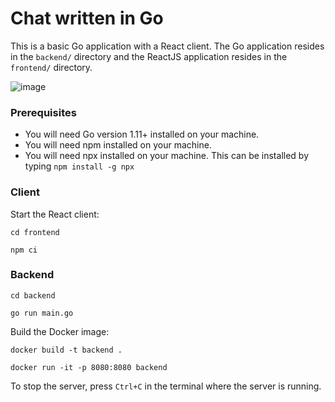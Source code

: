 # Chat written in Go

This is a basic Go application with a React client. The Go application resides in the `backend/` directory and the ReactJS application resides in the `frontend/` directory.

![image](https://github.com/petemihaylov/chat-system-in-go-and-react/assets/15163891/8b394bce-b666-40b9-ab65-fb9c64660b55)

### Prerequisites

- You will need Go version 1.11+ installed on your machine.
- You will need npm installed on your machine.
- You will need npx installed on your machine. This can be installed by typing `npm install -g npx`

### Client

Start the React client:

`cd frontend`

`npm ci`


### Backend

`cd backend`

`go run main.go`

Build the Docker image:

`docker build -t backend .`

`docker run -it -p 8080:8080 backend`

To stop the server, press `Ctrl+C` in the terminal where the server is running.

